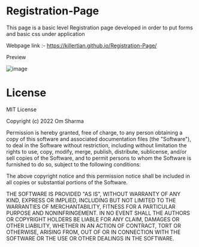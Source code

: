 # Registration-Page
This page is a basic level Registration page developed in order to put forms and basic css under application

Webpage link :- https://killertian.github.io/Registration-Page/

Preview 

![image](https://user-images.githubusercontent.com/77867638/198845820-d12e30c9-9fda-4072-b5d9-bc84984a7157.png)

# License 

MIT License

Copyright (c) 2022 Om Sharma

Permission is hereby granted, free of charge, to any person obtaining a copy of this software and associated documentation files (the "Software"), to deal in the Software without restriction, including without limitation the rights to use, copy, modify, merge, publish, distribute, sublicense, and/or sell copies of the Software, and to permit persons to whom the Software is furnished to do so, subject to the following conditions:

The above copyright notice and this permission notice shall be included in all copies or substantial portions of the Software.

THE SOFTWARE IS PROVIDED "AS IS", WITHOUT WARRANTY OF ANY KIND, EXPRESS OR IMPLIED, INCLUDING BUT NOT LIMITED TO THE WARRANTIES OF MERCHANTABILITY, FITNESS FOR A PARTICULAR PURPOSE AND NONINFRINGEMENT. IN NO EVENT SHALL THE AUTHORS OR COPYRIGHT HOLDERS BE LIABLE FOR ANY CLAIM, DAMAGES OR OTHER LIABILITY, WHETHER IN AN ACTION OF CONTRACT, TORT OR OTHERWISE, ARISING FROM, OUT OF OR IN CONNECTION WITH THE SOFTWARE OR THE USE OR OTHER DEALINGS IN THE SOFTWARE.
